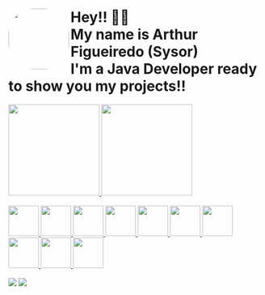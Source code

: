 <h1> <img align="left" height="120px" style="border-radius:50px;" src="https://camo.githubusercontent.com/629ac1cf5ac75fe9d5446381f0b55f283343bd67cda96f5a92e51053a85cd115/68747470733a2f2f696d322e657a6769662e636f6d2f746d702f657a6769662d322d373836613537633361622e676966"> Hey!! 👋😀<br>My name is Arthur Figueiredo (Sysor)<br>I'm a Java Developer ready to show you my projects!!</h1>
<div align="left">
  <a href="https://github.com/arthurfigon">
  <img height="180em" src="https://github-readme-stats.vercel.app/api?username=arthurfigon&show_icons=true&theme=cobalt&include_all_commits=true&count_private=true"/>
  <img height="180em" src="https://github-readme-stats.vercel.app/api/top-langs/?username=arthurfigon&layout=compact&langs_count=7&theme=cobalt"/>
</div> 
  
  <div style="display: inline_block"><br>
  <img height="60" width="60" src="https://cdn.jsdelivr.net/gh/devicons/devicon/icons/java/java-original.svg" />
  <img height="60" width="60" src="https://cdn.jsdelivr.net/gh/devicons/devicon/icons/spring/spring-original.svg" />
  <img height="60" width="60" src="https://cdn.jsdelivr.net/gh/devicons/devicon/icons/kotlin/kotlin-original.svg" />
  <img height="60" width="60" src="https://cdn.jsdelivr.net/gh/devicons/devicon/icons/android/android-original.svg" />
  <img height="60" width="60" src="https://cdn.jsdelivr.net/gh/devicons/devicon/icons/python/python-original.svg" />
  <img height="60" width="60" src="https://cdn.jsdelivr.net/gh/devicons/devicon/icons/postgresql/postgresql-original.svg" />
  <img height="60" width="60" src="https://cdn.jsdelivr.net/gh/devicons/devicon/icons/mongodb/mongodb-original.svg" />
  <img height="60" width="60" src="https://cdn.jsdelivr.net/gh/devicons/devicon/icons/html5/html5-original.svg" />
  <img height="60" width="60" src="https://cdn.jsdelivr.net/gh/devicons/devicon/icons/css3/css3-original.svg" />
  <img height="60" width="60" src="https://cdn.jsdelivr.net/gh/devicons/devicon/icons/javascript/javascript-original.svg" />          
</div>
<br>
 <a href="https://www.linkedin.com/in/arthur-figueiredo-gon%C3%A7alves-b0a546206" target="_blank"><img src="https://img.shields.io/badge/-LinkedIn-%230077B5?style=for-the-badge&logo=linkedin&logoColor=white" target="_blank"></a>
<a href = "https://github.com/arthurfigon/arthurfigon/"><img src="https://img.shields.io/badge/-Github-%23333?style=for-the-badge&logo=github&logoColor=white" target="_blank"></a>
